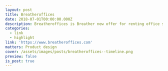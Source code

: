 ```yaml
---
layout: post
title: Breatheroffices
date: 2018-07-01T00:00:00.000Z
description: Breatheroffices is Breather new offer for renting office spaces.
categories:
  - link
  - highlight
link: 'https://www.breatheroffices.com'
matters: Product design
cover: /assets/images/posts/breatheroffices--timeline.png
preview: false
is_post: true
---
```


